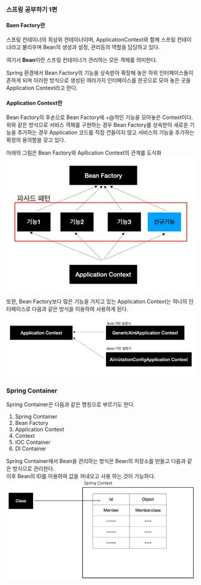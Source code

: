 ### 스프링 공부하기 1편

#### Baen Factory란
스프링 컨테이너의 최상위 컨테이너이며, ApplicationContext와 함께 스프링 컨테이너라고 불리우며 Bean의 생성과 설정, 관리등의 역할을 담당하고 있다.

여기서 <Strong>Bean</Strong>이란 스프링 컨테이너가 관리하는 모든 객체를 의미한다.

Spring 환경에서 Bean Factory의 기능을 상속받아 확장해 놓은 하위 인터페이스들이 존하게 되며
이러한 방식으로 생성된 여러가지 인터페이스를 한곳으로 모아 놓은 곳을 Application Context라고 한다.


#### Application Context란
Bean Factory의 후손으로 Bean Factory에 +@적인 기능을 모아놓은 Context이다. <br>
위와 같은 방식으로 서비스 객체를 구현하는 경우 Bean Factory를 상속받아 새로운 기능을 추가하는 경우
Application 코드를 직접 건들이지 않고 서비스의 기능을 추가하는 확장의 용의함을 갖고 있다.


아래의 그림은 Bean Factory와 Apllication Context의 관계를 도식화
![img.png](image/img.png)


또한, Bean Factory보다 많은 기능을 가지고 있는 Application Context는 하나의 인터페이스로 다음과 같은 방식을 이용하여 사용하게 된다.
![img_1.png](image/img_1.png)

### Spring Container
Spring Container은 다음과 같은 명칭으로 부르기도 한다.
1. Spring Container
2. Bean Factory
3. Application Context
4. Context
5. IOC Container
6. DI Container

Spring Container에서 Bean을 관리하는 방식은 Bean의 저장소를 만들고 다음과 같은 방식으로 관리한다.
<br>
이후 Bean의 ID를 이용하여 값을 꺼내오고 사용 하는 것이 가능하다.
![img_3.png](image/img_3.png)